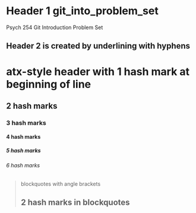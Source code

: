 Header 1 git_into_problem_set
=============================

Psych 254 Git Introduction Problem Set

Header 2 is created by underlining with hyphens
-----------------------------------------------

# atx-style header with 1 hash mark at beginning of line
## 2 hash marks
### 3 hash marks
#### 4 hash marks
##### 5 hash marks
###### 6 hash marks

> blockquotes with angle brackets
>
> ## 2 hash marks in blockquotes
>
